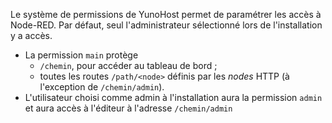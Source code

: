Le système de permissions de YunoHost permet de paramétrer les accès à Node-RED. Par défaut, seul l'administrateur sélectionné lors de l'installation y a accès.
* La permission `main` protège
  * `/chemin`, pour accéder au tableau de bord ;
  * toutes les routes `/path/<node>` définis par les *nodes* HTTP (à l'exception de `/chemin/admin`).
* L'utilisateur choisi comme admin à l'installation aura la permission `admin` et aura accès à l'éditeur à l'adresse `/chemin/admin`
